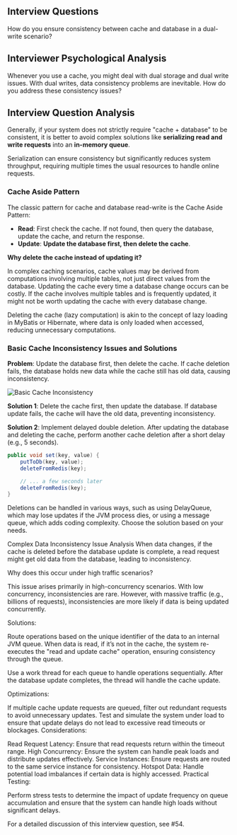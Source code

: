 ## Interview Questions

How do you ensure consistency between cache and database in a dual-write scenario?

## Interviewer Psychological Analysis

Whenever you use a cache, you might deal with dual storage and dual write issues. With dual writes, data consistency problems are inevitable. How do you address these consistency issues?

## Interview Question Analysis

Generally, if your system does not strictly require "cache + database" to be consistent, it is better to avoid complex solutions like **serializing read and write requests** into an **in-memory queue**.

Serialization can ensure consistency but significantly reduces system throughput, requiring multiple times the usual resources to handle online requests.

### Cache Aside Pattern

The classic pattern for cache and database read-write is the Cache Aside Pattern:

- **Read**: First check the cache. If not found, then query the database, update the cache, and return the response.
- **Update**: **Update the database first, then delete the cache**.

**Why delete the cache instead of updating it?**

In complex caching scenarios, cache values may be derived from computations involving multiple tables, not just direct values from the database. Updating the cache every time a database change occurs can be costly. If the cache involves multiple tables and is frequently updated, it might not be worth updating the cache with every database change. 

Deleting the cache (lazy computation) is akin to the concept of lazy loading in MyBatis or Hibernate, where data is only loaded when accessed, reducing unnecessary computations.

### Basic Cache Inconsistency Issues and Solutions

**Problem**: Update the database first, then delete the cache. If cache deletion fails, the database holds new data while the cache still has old data, causing inconsistency.

![Basic Cache Inconsistency](./images/redis-junior-inconsistent.png)

**Solution 1**: Delete the cache first, then update the database. If database update fails, the cache will have the old data, preventing inconsistency.

**Solution 2**: Implement delayed double deletion. After updating the database and deleting the cache, perform another cache deletion after a short delay (e.g., 5 seconds).

```java
public void set(key, value) {
    putToDb(key, value);
    deleteFromRedis(key);

    // ... a few seconds later
    deleteFromRedis(key);
}
```
Deletions can be handled in various ways, such as using DelayQueue, which may lose updates if the JVM process dies, or using a message queue, which adds coding complexity. Choose the solution based on your needs.

Complex Data Inconsistency Issue Analysis
When data changes, if the cache is deleted before the database update is complete, a read request might get old data from the database, leading to inconsistency.

Why does this occur under high traffic scenarios?

This issue arises primarily in high-concurrency scenarios. With low concurrency, inconsistencies are rare. However, with massive traffic (e.g., billions of requests), inconsistencies are more likely if data is being updated concurrently.

Solutions:

Route operations based on the unique identifier of the data to an internal JVM queue. When data is read, if it’s not in the cache, the system re-executes the "read and update cache" operation, ensuring consistency through the queue.

Use a work thread for each queue to handle operations sequentially. After the database update completes, the thread will handle the cache update.

Optimizations:

If multiple cache update requests are queued, filter out redundant requests to avoid unnecessary updates.
Test and simulate the system under load to ensure that update delays do not lead to excessive read timeouts or blockages.
Considerations:

Read Request Latency: Ensure that read requests return within the timeout range.
High Concurrency: Ensure the system can handle peak loads and distribute updates effectively.
Service Instances: Ensure requests are routed to the same service instance for consistency.
Hotspot Data: Handle potential load imbalances if certain data is highly accessed.
Practical Testing:

Perform stress tests to determine the impact of update frequency on queue accumulation and ensure that the system can handle high loads without significant delays.

For a detailed discussion of this interview question, see #54.
